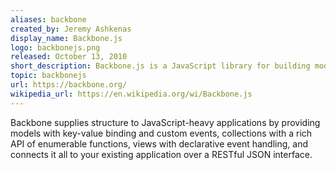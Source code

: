 ```yaml
---
aliases: backbone
created_by: Jeremy Ashkenas
display_name: Backbone.js
logo: backbonejs.png
released: October 13, 2010
short_description: Backbone.js is a JavaScript library for building modern web apps and services.
topic: backbonejs
url: https://backbone.org/
wikipedia_url: https://en.wikipedia.org/wi/Backbone.js
---
```

Backbone supplies structure to JavaScript-heavy applications by providing models with key-value binding and custom events, collections with a rich API of enumerable functions, views with declarative event handling, and connects it all to your existing application over a RESTful JSON interface.
